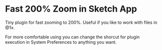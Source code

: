 # Fast 200% Zoom in Sketch App
Tiny plugin for fast zooming to 200%. Useful if you like to work with files in @1x.

For more comfortable using you can change the shorcut for plugin execution in System Preferences to anything you want.
